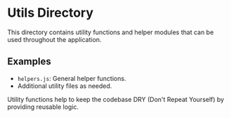 # Utils Directory

This directory contains utility functions and helper modules that can be used throughout the application.

## Examples

- `helpers.js`: General helper functions.
- Additional utility files as needed.

Utility functions help to keep the codebase DRY (Don't Repeat Yourself) by providing reusable logic.